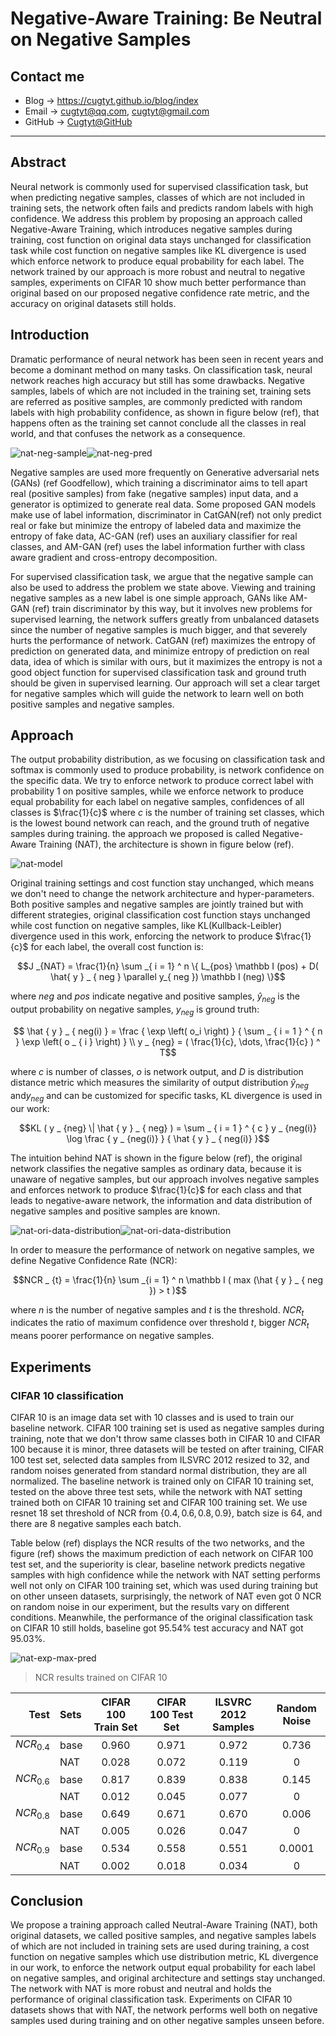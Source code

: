 # Negative-Aware Training: Be Neutral on Negative Samples

## Contact me

* Blog -> <https://cugtyt.github.io/blog/index>
* Email -> <cugtyt@qq.com>, <cugtyt@gmail.com>
* GitHub -> [Cugtyt@GitHub](https://github.com/Cugtyt)

---

<head>
    <script src="https://cdn.mathjax.org/mathjax/latest/MathJax.js?config=TeX-AMS-MML_HTMLorMML" type="text/javascript"></script>
    <script type="text/x-mathjax-config">
        MathJax.Hub.Config({
            tex2jax: {
            skipTags: ['script', 'noscript', 'style', 'textarea', 'pre'],
            inlineMath: [['$','$']]
            }
        });
    </script>
</head>

## Abstract

Neural network is commonly used for supervised classification task, but when predicting negative samples, classes of which are not included in training sets, the network often fails and predicts random labels with high confidence. We address this problem by proposing an approach called Negative-Aware Training, which introduces negative samples during training, cost function on original data stays unchanged for classification task while cost function on negative samples like KL divergence is used which enforce network to produce equal probability for each label. The network trained by our approach is more robust and neutral to negative samples, experiments on CIFAR 10 show much better performance than original based on our proposed negative confidence rate metric, and the accuracy on original datasets still holds.

## Introduction

Dramatic performance of neural network has been seen in recent years and become a dominant method on many tasks. On classification task, neural network reaches high accuracy but still has some drawbacks. Negative samples, labels of which are not included in the training set, training sets are referred as positive samples, are commonly predicted with random labels with high probability confidence, as shown in figure below (ref), that happens often as the training set cannot conclude all the classes in real world, and that confuses the network as a consequence.

![nat-neg-sample](R/nat-neg-sample.png)![nat-neg-pred](R/nat-neg-pred.svg)

Negative samples are used more frequently on Generative adversarial nets (GANs) (ref Goodfellow), which training a discriminator aims to tell apart real (positive samples) from fake (negative samples) input data, and a generator is optimized to generate real data. Some proposed GAN models make use of label information, discriminator in CatGAN(ref) not only predict real or fake but minimize the entropy of labeled data and maximize the entropy of fake data, AC-GAN (ref) uses an auxiliary classifier for real classes, and AM-GAN (ref) uses the label information further with class aware gradient and cross-entropy decomposition.

For supervised classification task, we argue that the negative sample can also be used to address the problem we state above. Viewing and training negative samples as a new label is one simple approach, GANs like AM-GAN (ref) train discriminator by this way, but it involves new problems for supervised learning, the network suffers greatly from unbalanced datasets since the number of negative samples is much bigger, and that severely hurts the performance of network. CatGAN (ref) maximizes the entropy of prediction on generated data, and minimize entropy of prediction on real data, idea of which is similar with ours, but it maximizes the entropy is not a good object function for supervised classification task and ground truth should be given in supervised learning. Our approach will set a clear target for negative samples which will guide the network to learn well on both positive samples and negative samples.

<!-- Attention transfer (ref) demonstrates that knowledge can be transferred through attention maps, which improves the performance of shallow student network by forcing it to mimic the attention maps of a powerful teacher network. We will transfer the negative-aware knowledge the same way.

The contributions of this work are as follows:

* We propose a training strategy called Negative-Aware Training, which involved negative samples during training and the architecture of network stays unchanged, and the network will be more neutral on negative samples.
* We show that the knowledge can be transferred from a powerful teacher network with Negative-Aware Training to a student network. -->

## Approach

The output probability distribution, as we focusing on classification task and softmax is commonly used to produce probability, is network confidence on the specific data. We try to enforce network to produce correct label with probability 1 on positive samples, while we enforce network to produce equal probability for each label on negative samples, confidences of all classes is $\frac{1}{c}$ where $c$ is the number of training set classes, which is the lowest bound network can reach, and the ground truth of negative samples during training. the approach we proposed is called Negative-Aware Training (NAT), the architecture is shown in figure below (ref). 

![nat-model](R/nat-model.svg)

Original training settings and cost function stay unchanged, which means we don't need to change the network architecture and hyper-parameters. Both positive samples and negative samples are jointly trained but with different strategies, original classification cost function stays unchanged while cost function on negative samples, like KL(Kullback-Leibler) divergence used in this work, enforcing the network to produce $\frac{1}{c}$ for each label, the overall cost function is:

$$J _{NAT} = \frac{1}{n} \sum _{ i = 1} ^ n \{ L_{pos} \mathbb I (pos) +  D( \hat{ y } _ { neg } \parallel y_{ neg }) \mathbb I (neg) \}$$

where $neg$ and $pos$ indicate negative and positive samples, $\hat { y } _ { neg }$ is the output probability on negative samples, $y _ { neg }$ is ground truth:

$$ \hat { y } _ { neg(i) }  =  \frac { \exp \left( o_i \right) } { \sum _ { i = 1 } ^ { n } \exp \left( o _ { i } \right) } \\
y _ {neg}  = ( \frac{1}{c}, \dots, \frac{1}{c} ) ^ T$$

where $c$ is number of classes, $o$ is network output, and $D$ is distribution distance metric which measures the similarity of output distribution $\hat { y } _ { neg }$ and$y _ {neg}$ and can be customized for specific tasks, KL divergence is used in our work:

$$KL ( y _ {neg} \| \hat { y } _ { neg} ) = \sum _ { i = 1 } ^ { c } y _ {neg(i)} \log \frac { y _ {neg(i)} } { \hat { y } _ { neg(i)} }$$

The intuition behind NAT is shown in the figure below (ref), the original network classifies the negative samples as ordinary data, because it is unaware of negative samples, but our approach involves negative samples and enforces network to produce $\frac{1}{c}$ for each class and that leads to negative-aware network, the information and data distribution of negative samples and positive samples are known.

![nat-ori-data-distribution](R/nat-ori-data-distribution.svg)![nat-ori-data-distribution](R/nat-data-distribution.svg)

In order to measure the performance of network on negative samples, we define Negative Confidence Rate (NCR):

$$NCR _ {t} =  \frac{1}{n} \sum _{i = 1} ^ n \mathbb I ( max (\hat { y } _ { neg }) > t )$$

where $n$ is the number of negative samples and $t$ is the threshold. ${NCR} _ t$ indicates the ratio of maximum confidence over threshold $t$, bigger $NCR _ t$ means poorer performance on negative samples.

## Experiments

### CIFAR 10 classification

CIFAR 10 is an image data set with 10 classes and is used to train our baseline network. CIFAR 100 training set is used as negative samples during training, note that we don't throw same classes both in CIFAR 10 and CIFAR 100 because it is minor, three datasets will be tested on after training, CIFAR 100 test set, selected data samples from ILSVRC 2012 resized to 32, and random noises generated from standard normal distribution, they are all normalized. The baseline network is trained only on CIFAR 10 training set, tested on the above three test sets, while the network with NAT setting trained both on CIFAR 10 training set and CIFAR 100 training set. We use resnet 18 set threshold of NCR from $\{ 0.4, 0.6, 0.8, 0.9 \}$, batch size is 64, and there are 8 negative samples each batch. 

Table below (ref) displays the NCR results of the two networks, and the figure (ref) shows the maximum prediction of each network on CIFAR 100 test set, and the superiority is clear, baseline network predicts negative samples with high confidence while the network with NAT setting performs well not only on CIFAR 100 training set, which was used during training but on other unseen datasets, surprisingly, the network of NAT even got 0 NCR on random noise in our experiment, but the results vary on different conditions. Meanwhile, the performance of the original classification task on CIFAR 10 still holds, baseline got 95.54\% test accuracy and NAT got 95.03\%. 

![nat-exp-max-pred](R/nat-exp-max-pred.svg)

> NCR results trained on CIFAR 10

| Test |Sets| CIFAR 100 Train Set | CIFAR 100 Test Set | ILSVRC 2012 Samples | Random Noise |
| -: | :- | :-: | :-: | :-: | :-: |
| ${NCR}_{0.4}$ | base |  0.960 | 0.971 |  0.972 |  0.736 |
|| NAT |  0.028 | 0.072 |   0.119 |  0 |
${NCR}_{0.6}$ | base |   0.817 | 0.839 |  0.838| 0.145 |
|| NAT |  0.012| 0.045  |  0.077 | 0 |
${NCR}_{0.8}$ | base |  0.649 | 0.671 | 0.670 | 0.006 |
|| NAT |   0.005 | 0.026 |   0.047 |  0 |
${NCR}_{0.9}$ | base |  0.534  |0.558 |   0.551  | 0.0001 |
|| NAT |   0.002 |0.018 | 0.034 |  0 | 

<!-- ### Attention transfer

We use attention transfer method to verify that knowledge of negative can be transferred. The setting of teacher network is, width = 1, depth = 40, and the student, width = 1, depth = 16, and we use activation-based attention transfer.

Table below (ref) is the NCR result of student, which shows that even student network is not trained with negative sample, knowledge of negative samples can still get if its teacher is negative-aware. This encouraging results can be further advanced, we visualized the low-, middle-, high-level group attention map by $mean (A^2)$ on channel dimension where $A \in R ^ { C \times H \times W }$ is activation map and founded that the major difference occurs from the middle level, the low level doesn't make much difference, as the latter layers contribute more weights for making decision.

> CIFAR 10 NCR results of attention transfer student

| Test |Sets| CIFAR 100 Train Set | CIFAR 100 Test Set | ILSVRC 2012 Samples |
| -: | :- | :-: | :-: | :-: |
||| teacher/student | teacher/student | teacher/student |
${NCR}_{0.4}$ | ori | 0.974/ | 0.974/ |  0.977/ |
|| NAT |  0.194/ | 0.230/ |   0.324/ | 
${NCR}_{0.6}$ | ori | 0.835/ | 0.837/ |  0.853/|
|| NAT |  0.116/ | 0.151/  |  0.222/ |
${NCR}_{0.8}$ | ori |  0.661/ | 0.657/ | 0.688/ |
|| NAT |  0.063/ | 0.097/ |   0.144/ |
${NCR}_{0.9}$ | ori |  0.542/  | 0.538/ | 0.576/  |
|| NAT |  0.038/ |0.062/ | 0.101/ |

![nat-at-vis](R/nat-at-vis.png)

### AM-GAN

We 

![nat-amgan](R/nat-amgan.svg) -->

## Conclusion

We propose a training approach called Neutral-Aware Training (NAT), both original datasets, we called positive samples, and negative samples labels of which are not included in training sets are used during training, a cost function on negative samples which use distribution metric, KL divergence in our work, to enforce the network output equal probability for each label on negative samples, and original architecture and settings stay unchanged. The network with NAT is more robust and neutral and holds the performance of original classification task. Experiments on  CIFAR 10 datasets shows that with NAT, the network performs well both on negative samples used during training and on other negative samples unseen before. 